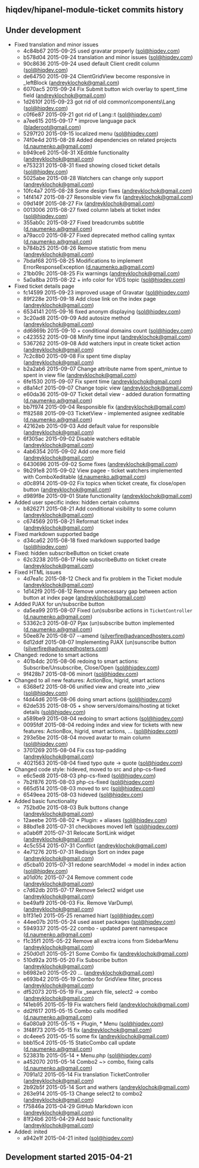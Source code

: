 hiqdev/hipanel-module-ticket commits history
--------------------------------------------

## Under development

- Fixed translation and minor issues
    - 4c84b67 2015-09-25 used gravatar properly (sol@hiqdev.com)
    - b578d04 2015-09-24 translation and minor issues (sol@hiqdev.com)
    - 90c8636 2015-09-24 used default Client credit column (sol@hiqdev.com)
    - de64750 2015-09-24 ClientGridView become responsive in _leftBlock (andreyklochok@gmail.com)
    - 6070ac5 2015-09-24 Fix Submit button wich overlay to spent_time field (andreyklochok@gmail.com)
    - 1d2610f 2015-09-23 got rid of old common\components\Lang (sol@hiqdev.com)
    - c0f6e87 2015-09-21 got rid of Lang::t (sol@hiqdev.com)
    - a7ee615 2015-09-17 * improve language pack (bladeroot@gmail.com)
    - 5297f20 2015-09-15 localized menu (sol@hiqdev.com)
    - 74f0e4d 2015-08-28 Added dependencies on related projects (d.naumenko.a@gmail.com)
    - b949ce6 2015-08-31 XEditble functionality (andreyklochok@gmail.com)
    - e753231 2015-08-31 fixed showing closed ticket details (sol@hiqdev.com)
    - 5025abe 2015-08-28 Watchers can change only support (andreyklochok@gmail.com)
    - 10fc4a7 2015-08-28 Some design fixes (andreyklochok@gmail.com)
    - 14f4147 2015-08-27 Resonsible view fix (andreyklochok@gmail.com)
    - 09d149f 2015-08-27 Fix (andreyklochok@gmail.com)
    - 0013006 2015-08-27 fixed column labels at ticket index (sol@hiqdev.com)
    - 355ab0c 2015-08-27 Fixed breadcrumbs subtitle (d.naumenko.a@gmail.com)
    - a79acc0 2015-08-27 Fixed deprecated method calling syntax (d.naumenko.a@gmail.com)
    - b784b25 2015-08-26 Remove statistic from menu (andreyklochok@gmail.com)
    - 7bdaf68 2015-08-25 Modifications to implement ErrorResponseException (d.naumenko.a@gmail.com)
    - 21bb09c 2015-08-25 Fix warnings (andreyklochok@gmail.com)
    - 5a0a8ba 2015-08-22 + info color for VDS topic (sol@hiqdev.com)
- Fixed ticket details page
    - fc14599 2015-09-23 improved usage of Gravatar (sol@hiqdev.com)
    - 89f228e 2015-09-18 Add close link on the index page (andreyklochok@gmail.com)
    - 6534141 2015-09-16 fixed anonym displaying (sol@hiqdev.com)
    - 3c20ad8 2015-09-09 Add autosize method (andreyklochok@gmail.com)
    - dd6869b 2015-09-10 + conditional domains count (sol@hiqdev.com)
    - c423552 2015-09-08 Minify time input (andreyklochok@gmail.com)
    - 5367262 2015-09-08 Add watchers input in create ticket action (andreyklochok@gmail.com)
    - 7c2c8b0 2015-09-08 Fix spent time display (andreyklochok@gmail.com)
    - b2a2ab6 2015-09-07 Change attribute name from spent_mintue to spent in view file (andreyklochok@gmail.com)
    - 6fe1530 2015-09-07 Fix spent time (andreyklochok@gmail.com)
    - d8a14cf 2015-09-07 Change topic view (andreyklochok@gmail.com)
    - e60da36 2015-09-07 Ticket detail view - added duration formatting (d.naumenko.a@gmail.com)
    - bb7f974 2015-09-04 Responsible fix (andreyklochok@gmail.com)
    - ff82588 2015-09-03 TicketView - implemented asignee xeditable (d.naumenko.a@gmail.com)
    - 42162eb 2015-09-03 Add default value for responsible (andreyklochok@gmail.com)
    - 6f305ac 2015-09-02 Disable watchers editable (andreyklochok@gmail.com)
    - 4ab6354 2015-09-02 Add one more field (andreyklochok@gmail.com)
    - 6430696 2015-09-02 Some fixes (andreyklochok@gmail.com)
    - 9b291e8 2015-09-02 View pagee - ticket watchers implemented with ComboXeditable (d.naumenko.a@gmail.com)
    - d0c8914 2015-09-02 Fix topics when ticket create, fix close/open button (andreyklochok@gmail.com)
    - d989f8e 2015-09-01 State functionality (andreyklochok@gmail.com)
- Added user specific index: hidden certain columns
    - b826271 2015-08-21 Add conditional visibility to some column (andreyklochok@gmail.com)
    - c674569 2015-08-21 Reformat ticket index (andreyklochok@gmail.com)
- Fixed markdown supported badge
    - d34ca62 2015-08-18 fixed markdown supported badge (sol@hiqdev.com)
- Fixed: hidden subscribeButton on ticket create
    - 62c3238 2015-08-17 Hide subscribeButto on ticket create (andreyklochok@gmail.com)
- Fixed HTML issues
    - 4d7ea1c 2015-08-12 Check and fix problem in the Ticket module (andreyklochok@gmail.com)
    - 1d142f9 2015-08-12 Remove unnecessary gap between action button at index page (andreyklochok@gmail.com)
- Added PJAX for un/subscribe button
    - da5ea99 2015-08-07 Fixed (un)subsribe actions in `TicketController` (d.naumenko.a@gmail.com)
    - 53362c3 2015-08-07 Pjax (un)subscribe button implemented (d.naumenko.a@gmail.com)
    - 50ee87e 2015-08-07 --amend (silverfire@advancedhosters.com)
    - 6d12ddf 2015-08-07 Implementing PJAX (un)sunscribe button (silverfire@advancedhosters.com)
- Changed: redone to smart actions
    - 401b4dc 2015-08-06 redoing to smart actions: Subscribe/Unsubscribe, Close/Open (sol@hiqdev.com)
    - 9f428b7 2015-08-06 minort (sol@hiqdev.com)
- Changed to all new features: ActionBox, higrid, smart actions
    - 6368ef2 2015-08-06 unified view and create into _view (sol@hiqdev.com)
    - f4d44d6 2015-08-06 doing smart actions (sol@hiqdev.com)
    - 62de535 2015-08-05 + show servers/domains/hosting at ticket details (sol@hiqdev.com)
    - a589be9 2015-08-04 redoing to smart actions (sol@hiqdev.com)
    - 0095fdf 2015-08-04 redoing index and view for tickets with new features: ActionBox, higrid, smart actions, ... (sol@hiqdev.com)
    - 293e5be 2015-08-04 moved avatar to main column (sol@hiqdev.com)
    - 3701269 2015-08-04 Fix css top-padding (andreyklochok@gmail.com)
    - 4021563 2015-08-04 fixed typo qute -> quote (sol@hiqdev.com)
- Changed code style: hideved, moved to src and php-cs-fixed
    - e6c5ed8 2015-08-03 php-cs-fixed (sol@hiqdev.com)
    - 7b2f876 2015-08-03 php-cs-fixed (sol@hiqdev.com)
    - 665d514 2015-08-03 moved to src (sol@hiqdev.com)
    - 6549eea 2015-08-03 hideved (sol@hiqdev.com)
- Added basic functionality
    - 752bd0e 2015-08-03 Bulk buttons change (andreyklochok@gmail.com)
    - 12aeebe 2015-08-02 * Plugin: + aliases (sol@hiqdev.com)
    - 88bd1e8 2015-07-31 checkboxes moved left (sol@hiqdev.com)
    - a0ab6ff 2015-07-31 Relocate SortLink widget (andreyklochok@gmail.com)
    - 4c5c554 2015-07-31 Conflict (andreyklochok@gmail.com)
    - 4e71276 2015-07-31 Redisign Sort on index page (andreyklochok@gmail.com)
    - d5cba10 2015-07-31 redone searchModel -> model in index action (sol@hiqdev.com)
    - a01d0fc 2015-07-24 Remove comment code (andreyklochok@gmail.com)
    - c7d62db 2015-07-17 Remove Select2 widget use (andreyklochok@gmail.com)
    - be49af9 2015-06-03 Fix. Remove VarDump\ (andreyklochok@gmail.com)
    - b1f31e0 2015-05-25 renamed hiart (sol@hiqdev.com)
    - 44ee07b 2015-05-24 used asset packages (sol@hiqdev.com)
    - 5949337 2015-05-22 combo - updated parent namespace (d.naumenko.a@gmail.com)
    - f1c35f1 2015-05-22 Remove all exctra icons from SidebarMenu (andreyklochok@gmail.com)
    - 250d0d1 2015-05-21 Some Combo fix (andreyklochok@gmail.com)
    - 510d92a 2015-05-20 Fix Subscribe button (andreyklochok@gmail.com)
    - b6982e0 2015-05-20 ... (andreyklochok@gmail.com)
    - e693b42 2015-05-19 Combo for GridView filter, process (andreyklochok@gmail.com)
    - df52073 2015-05-19 Fix _search file, select2 -> combo (andreyklochok@gmail.com)
    - f41eb95 2015-05-19 Fix watchers field (andreyklochok@gmail.com)
    - dd2f617 2015-05-15 Combo calls modified (d.naumenko.a@gmail.com)
    - 6a080a9 2015-05-15 + Plugin, * Menu (sol@hiqdev.com)
    - 3f48f73 2015-05-15 fix (andreyklochok@gmail.com)
    - dc4eee5 2015-05-15 some fix (andreyklochok@gmail.com)
    - bbb15c4 2015-05-15 StaticCombo call update (d.naumenko.a@gmail.com)
    - 523831b 2015-05-14 + Menu.php (sol@hiqdev.com)
    - a452070 2015-05-14 Combo2 ~> combo, fixing calls (d.naumenko.a@gmail.com)
    - 7091a12 2015-05-14 Fix translation TicketController (andreyklochok@gmail.com)
    - 2b92b5f 2015-05-14 Sort and wathers (andreyklochok@gmail.com)
    - 263e914 2015-05-13 Change select2 to combo2 (andreyklochok@gmail.com)
    - f75846a 2015-04-29 GitHub Markdown icon (andreyklochok@gmail.com)
    - 81f24b6 2015-04-29 Add basic functionality (andreyklochok@gmail.com)
- Added: inited
    - a942e1f 2015-04-21 inited (sol@hiqdev.com)

## Development started 2015-04-21

